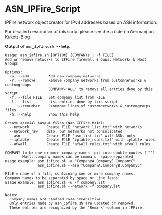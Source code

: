 # ASN_IPFire_Script

IPFire network object creator for IPv4 addresses based on ASN information.

For detailed description of this script please see the article (in German) on [Kuketz-Blog](https://www.kuketz-blog.de/asn-skript-datensammler-haben-ausgeschnueffelt-ipfire-teil3/)


**Output of 
`asn_ipfire.sh --help`:**
```
Usage: asn_ipfire.sh [OPTION] [COMPANYs | -f FILE]
Add or remove networks to IPFire firewall Groups: Networks & Host Groups

Options:
  -a, --add         Add new company networks
  -r, --remove      Remove company networks from customnetworks & customgroups
                    COMPANY='ALL' to remove all entries done by this script
  -f, --file FILE   Get company list from FILE
  -l, --list        List entries done by this script
      --renumber    Renumber lines of customnetworks & customgroups files
  -h, --help        Show this help

Create special output files (Non-IPFire-Mode):
  --network        Create FILE 'network_list.txt' with networks
  --network_raw    dito, but networks not consolidated
  --asn            Create FILE 'asn_list.txt' with ASNs only
  --iptable        Create FILE 'iptable_rules.txt' with iptable rules
  --afwall         Create FILE 'afwall_rules.txt' with afwall rules

COMPANY to be one or more company names, put into double quotes ('"')
        Multi company names can be comma or space separated
usage example: asn_ipfire.sh -a "CompanyA CompanyB CompanyC" 
               asn_ipfire.sh --asn "CompanyA,CompanyB,CompanyC" 

FILE = name of a file, containing one or more company names.
Company names to be separated by space or line feeds.
usage example: asn_ipfire.sh -u -f company.lst 
               asn_ipfire.sh --network -f company.lst 

Notes:
  Company names are handled case insensitive.
  Only entries made by asn_ipfire.sh are updated or removed.
  These entries are recognized by the 'Remark'-column in IPFire.
  
```